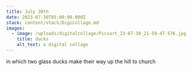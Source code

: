 ```yaml
---
title: July 30th
date: 2023-07-30T05:00:00.000Z
stack: content/stack/DigiCollage.md
images:
  - image: /uploads/digitalcollage/Picsart_23-07-30_21-59-47-576.jpg
    title: ducks
    alt_text: a digital collage
---
```


in which two glass ducks make their way up the hill to church
